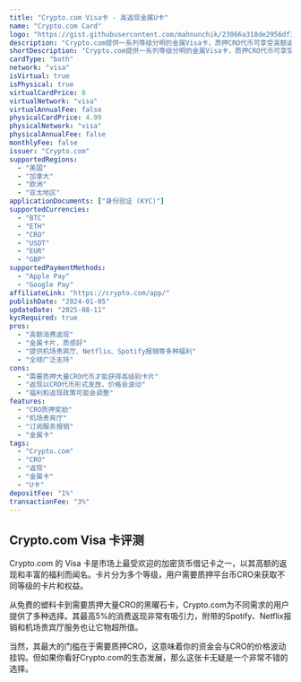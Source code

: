 ```yaml
---
title: "Crypto.com Visa卡 - 高返现金属U卡"
name: "Crypto.com Card"
logo: "https://gist.githubusercontent.com/mahnunchik/23066a318de2956df3c769c87e4e6cbd/raw/e0f246d0e26ce770f3c3adca748a5a454907f8bb/crypto-com-coin-cro-logo.svg"
description: "Crypto.com提供一系列等级分明的金属Visa卡，质押CRO代币可享受高额返现和多种福利。"
shortDescription: "Crypto.com提供一系列等级分明的金属Visa卡，质押CRO代币可享受高额返现和多种福利。"
cardType: "both"
network: "visa"
isVirtual: true
isPhysical: true
virtualCardPrice: 0
virtualNetwork: "visa"
virtualAnnualFee: false
physicalCardPrice: 4.99
physicalNetwork: "visa"
physicalAnnualFee: false
monthlyFee: false
issuer: "Crypto.com"
supportedRegions:
  - "美国"
  - "加拿大"
  - "欧洲"
  - "亚太地区"
applicationDocuments: ["身份验证 (KYC)"]
supportedCurrencies:
  - "BTC"
  - "ETH"
  - "CRO"
  - "USDT"
  - "EUR"
  - "GBP"
supportedPaymentMethods:
  - "Apple Pay"
  - "Google Pay"
affiliateLink: "https://crypto.com/app/"
publishDate: "2024-01-05"
updateDate: "2025-08-11"
kycRequired: true
pros:
  - "高额消费返现"
  - "金属卡片，质感好"
  - "提供机场贵宾厅、Netflix、Spotify报销等多种福利"
  - "全球广泛支持"
cons:
  - "需要质押大量CRO代币才能获得高级别卡片"
  - "返现以CRO代币形式发放，价格会波动"
  - "福利和返现政策可能会调整"
features:
  - "CRO质押奖励"
  - "机场贵宾厅"
  - "订阅服务报销"
  - "金属卡"
tags:
  - "Crypto.com"
  - "CRO"
  - "返现"
  - "金属卡"
  - "U卡"
depositFee: "1%"
transactionFee: "3%"
---
```


## Crypto.com Visa 卡评测

Crypto.com 的 Visa 卡是市场上最受欢迎的加密货币借记卡之一，以其高额的返现和丰富的福利而闻名。卡片分为多个等级，用户需要质押平台币CRO来获取不同等级的卡片和权益。

从免费的塑料卡到需要质押大量CRO的黑曜石卡，Crypto.com为不同需求的用户提供了多种选择。其最高5%的消费返现非常有吸引力，附带的Spotify、Netflix报销和机场贵宾厅服务也让它物超所值。

当然，其最大的门槛在于需要质押CRO，这意味着你的资金会与CRO的价格波动挂钩。但如果你看好Crypto.com的生态发展，那么这张卡无疑是一个非常不错的选择。
